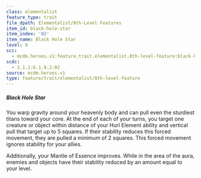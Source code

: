 ```yaml
---
class: elementalist
feature_type: trait
file_dpath: Elementalist/8th-Level Features
item_id: black-hole-star
item_index: '02'
item_name: Black Hole Star
level: 8
scc:
  - mcdm.heroes.v1:feature.trait.elementalist.8th-level-feature:black-hole-star
scdc:
  - 1.1.1:6.1.9.2:02
source: mcdm.heroes.v1
type: feature/trait/elementalist/8th-level-feature
---
```


##### Black Hole Star

You warp gravity around your heavenly body and can pull even the sturdiest titans toward your core. At the end of each of your turns, you target one creature or object within distance of your Hurl Element ability and vertical pull that target up to 5 squares. If their stability reduces this forced movement, they are pulled a minimum of 2 squares. This forced movement ignores stability for your allies.

Additionally, your Mantle of Essence improves. While in the area of the aura, enemies and objects have their stability reduced by an amount equal to your level.
